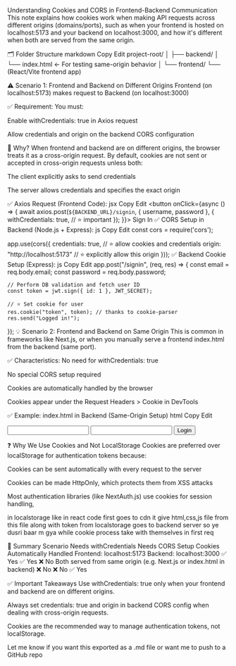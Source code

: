 Understanding Cookies and CORS in Frontend-Backend Communication
This note explains how cookies work when making API requests across different origins (domains/ports), such as when your frontend is hosted on localhost:5173 and your backend on localhost:3000, and how it's different when both are served from the same origin.

🗂 Folder Structure
markdown
Copy
Edit
project-root/
│
├── backend/
│   └── index.html ← For testing same-origin behavior
│
└── frontend/
    └── (React/Vite frontend app)

    
⚠️ Scenario 1: Frontend and Backend on Different Origins
Frontend (on localhost:5173) makes request to Backend (on localhost:3000)

✅ Requirement:
You must:

Enable withCredentials: true in Axios request

Allow credentials and origin on the backend CORS configuration

🧠 Why?
When frontend and backend are on different origins, the browser treats it as a cross-origin request. By default, cookies are not sent or accepted in cross-origin requests unless both:

The client explicitly asks to send credentials

The server allows credentials and specifies the exact origin

✅ Axios Request (Frontend Code):
jsx
Copy
Edit
<button onClick={async () => {
    await axios.post(`${BACKEND_URL}/signin`, {
        username,
        password
    }, {
        withCredentials: true, // ⭐ important
    });
}}>
    Sign In
</button>
✅ CORS Setup in Backend (Node.js + Express):
js
Copy
Edit
const cors = require('cors');

app.use(cors({
    credentials: true, // ⭐ allow cookies and credentials
    origin: "http://localhost:5173" // ⭐ explicitly allow this origin
}));
✅ Backend Cookie Setup (Express):
js
Copy
Edit
app.post("/signin", (req, res) => {
    const email = req.body.email;
    const password = req.body.password;

    // Perform DB validation and fetch user ID
    const token = jwt.sign({ id: 1 }, JWT_SECRET);

    // ⭐ Set cookie for user
    res.cookie("token", token); // thanks to cookie-parser
    res.send("Logged in!");
});
💡 Scenario 2: Frontend and Backend on Same Origin
This is common in frameworks like Next.js, or when you manually serve a frontend index.html from the backend (same port).

✅ Characteristics:
No need for withCredentials: true

No special CORS setup required

Cookies are automatically handled by the browser

Cookies appear under the Request Headers > Cookie in DevTools

✅ Example: index.html in Backend (Same-Origin Setup)
html
Copy
Edit
<!-- backend/index.html -->
<input type="text" id="username" />
<input type="password" id="password" />
<button id="loginButton">Login</button>

<script>
document.getElementById('loginButton').addEventListener('click', async () => {
    const username = document.getElementById('username').value;
    const password = document.getElementById('password').value;

    try {
        await axios.post(`/signin`, { username, password }); // No withCredentials needed
        alert("You are logged in");
    } catch (error) {
        console.error('Login failed:', error);
        alert("Login failed");
    }
});
</script>
❓ Why We Use Cookies and Not LocalStorage
Cookies are preferred over localStorage for authentication tokens because:

Cookies can be sent automatically with every request to the server

Cookies can be made HttpOnly, which protects them from XSS attacks

Most authentication libraries (like NextAuth.js) use cookies for session handling,

in localstorage like in react code first goes to cdn it give html,css,js file from this file along with token from localstorage goes to backend server so ye dusri baar m gya while cookie process take with themselves in first req

📝 Summary
Scenario	Needs withCredentials	Needs CORS Setup	Cookies Automatically Handled
Frontend: localhost:5173
Backend: localhost:3000	✅ Yes	✅ Yes	❌ No
Both served from same origin (e.g. Next.js or index.html in backend)	❌ No	❌ No	✅ Yes

✅ Important Takeaways
Use withCredentials: true only when your frontend and backend are on different origins.

Always set credentials: true and origin in backend CORS config when dealing with cross-origin requests.

Cookies are the recommended way to manage authentication tokens, not localStorage.

Let me know if you want this exported as a .md file or want me to push to a GitHub repo